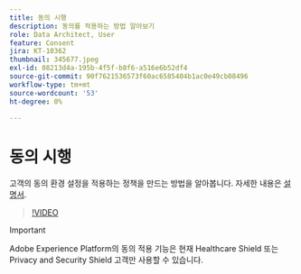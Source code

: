 ```yaml
---
title: 동의 시행
description: 동의를 적용하는 방법 알아보기
role: Data Architect, User
feature: Consent
jira: KT-10362
thumbnail: 345677.jpeg
exl-id: 08213d4a-195b-4f5f-b8f6-a516e6b52df4
source-git-commit: 90f7621536573f60ac6585404b1ac0e49cb08496
workflow-type: tm+mt
source-wordcount: '53'
ht-degree: 0%

---
```


# 동의 시행

고객의 동의 환경 설정을 적용하는 정책을 만드는 방법을 알아봅니다. 자세한 내용은 [설명서](https://experienceleague.adobe.com/docs/experience-platform/data-governance/enforcement/auto-enforcement.html).

>[!VIDEO](https://video.tv.adobe.com/v/345677?quality=12&learn=on)

>[!IMPORTANT]
>
> Adobe Experience Platform의 동의 적용 기능은 현재 Healthcare Shield 또는 Privacy and Security Shield 고객만 사용할 수 있습니다.
